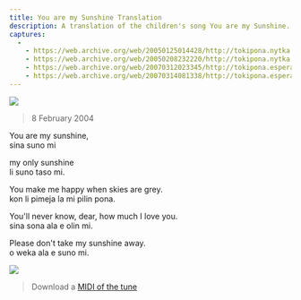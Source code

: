 ```yaml
---
title: You are my Sunshine Translation
description: A translation of the children's song You are my Sunshine.
captures:
  -
    - https://web.archive.org/web/20050125014428/http://tokipona.nytka.org:80/text/sun.html
    - https://web.archive.org/web/20050208232220/http://tokipona.nytka.org:80/text/sun.html
    - https://web.archive.org/web/20070312023345/http://tokipona.esperanto-jeunes.org:80/text/sun.html
    - https://web.archive.org/web/20070314081338/http://tokipona.esperanto-jeunes.org:80/text/sun.html
---
```


![](/images/sun.jpg)

> 8 February 2004 

<span class="original">You are my sunshine,</span>  
<span class="translation">sina suno mi</span>

<span class="original">my only sunshine</span>  
<span class="translation">li suno taso mi.</span>

<span class="original">You make me happy when skies are grey.</span>  
<span class="translation">kon li pimeja la mi pilin pona.</span>

<span class="original">You'll never know, dear, how much I love you.</span>  
<span class="translation">sina sona ala e olin mi.</span>

<span class="original">Please don't take my sunshine away.</span>  
<span class="translation">o weka ala e suno mi.</span>

![](/images/sunsheet.jpg)

>  Download a [MIDI of the tune](/files/sun.mid)